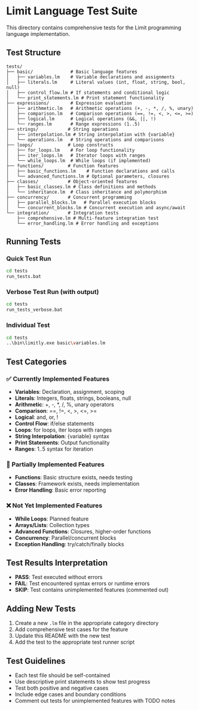 # Limit Language Test Suite

This directory contains comprehensive tests for the Limit programming language implementation.

## Test Structure

```
tests/
├── basic/              # Basic language features
│   ├── variables.lm    # Variable declarations and assignments
│   ├── literals.lm     # Literal values (int, float, string, bool, null)
│   ├── control_flow.lm # If statements and conditional logic
│   └── print_statements.lm # Print statement functionality
├── expressions/        # Expression evaluation
│   ├── arithmetic.lm   # Arithmetic operations (+, -, *, /, %, unary)
│   ├── comparison.lm   # Comparison operations (==, !=, <, >, <=, >=)
│   ├── logical.lm      # Logical operations (&&, ||, !)
│   └── ranges.lm       # Range expressions (1..5)
├── strings/           # String operations
│   ├── interpolation.lm # String interpolation with {variable}
│   └── operations.lm   # String operations and comparisons
├── loops/             # Loop constructs
│   ├── for_loops.lm    # For loop functionality
│   ├── iter_loops.lm   # Iterator loops with ranges
│   └── while_loops.lm  # While loops (if implemented)
├── functions/         # Function features
│   ├── basic_functions.lm    # Function declarations and calls
│   └── advanced_functions.lm # Optional parameters, closures
├── classes/           # Object-oriented features
│   ├── basic_classes.lm # Class definitions and methods
│   └── inheritance.lm  # Class inheritance and polymorphism
├── concurrency/       # Concurrent programming
│   ├── parallel_blocks.lm   # Parallel execution blocks
│   └── concurrent_blocks.lm # Concurrent execution and async/await
└── integration/       # Integration tests
    ├── comprehensive.lm # Multi-feature integration test
    └── error_handling.lm # Error handling and exceptions
```

## Running Tests

### Quick Test Run
```bash
cd tests
run_tests.bat
```

### Verbose Test Run (with output)
```bash
cd tests
run_tests_verbose.bat
```

### Individual Test
```bash
cd tests
..\bin\limitly.exe basic\variables.lm
```

## Test Categories

### ✅ Currently Implemented Features
- **Variables**: Declaration, assignment, scoping
- **Literals**: Integers, floats, strings, booleans, null
- **Arithmetic**: +, -, *, /, %, unary operators
- **Comparison**: ==, !=, <, >, <=, >=
- **Logical**: and, or, !
- **Control Flow**: if/else statements
- **Loops**: for loops, iter loops with ranges
- **String Interpolation**: {variable} syntax
- **Print Statements**: Output functionality
- **Ranges**: 1..5 syntax for iteration

### 🚧 Partially Implemented Features
- **Functions**: Basic structure exists, needs testing
- **Classes**: Framework exists, needs implementation
- **Error Handling**: Basic error reporting

### ❌ Not Yet Implemented Features
- **While Loops**: Planned feature
- **Arrays/Lists**: Collection types
- **Advanced Functions**: Closures, higher-order functions
- **Concurrency**: Parallel/concurrent blocks
- **Exception Handling**: try/catch/finally blocks

## Test Results Interpretation

- **PASS**: Test executed without errors
- **FAIL**: Test encountered syntax errors or runtime errors
- **SKIP**: Test contains unimplemented features (commented out)

## Adding New Tests

1. Create a new `.lm` file in the appropriate category directory
2. Add comprehensive test cases for the feature
3. Update this README with the new test
4. Add the test to the appropriate test runner script

## Test Guidelines

- Each test file should be self-contained
- Use descriptive print statements to show test progress
- Test both positive and negative cases
- Include edge cases and boundary conditions
- Comment out tests for unimplemented features with TODO notes